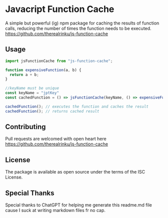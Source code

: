# Javacript Function Cache

A simple but powerful (ig) npm package for caching the results of function calls, reducing the number of times the function needs to be executed.
https://github.com/therealrinku/js-function-cache

## Usage

```javascript
import jsFunctionCache from "js-function-cache";

function expensiveFunction(a, b) {
  return a + b;
}

//keyName must be unique
const keyName = "jptKey"
const cachedFunction = () => jsFunctionCache(keyName, () => expensiveFunction(2, 4));

cachedFunction(); // executes the function and caches the result
cachedFunction(); // returns cached result
```

## Contributing

Pull requests are welcomed with open heart here
https://github.com/therealrinku/js-function-cache

## License

The package is available as open source under the terms of the ISC License.

## Special Thanks

Special thanks to ChatGPT for helping me generate this readme.md file cause I suck at writing markdown files fr no cap.
